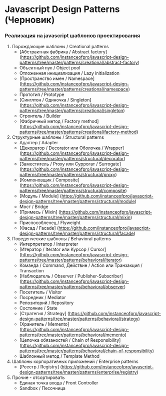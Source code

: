 # Javascript Design Patterns (Черновик)

### Реализация на javascript шаблонов проектирования

1. Порождающие шаблоны / Creational patterns
    + [Абстрактная фабрика / Abstract factory] (https://github.com/instanceofpro/javascript-design-patterns/tree/master/patterns/creational/abstract-factory)
    + Объектный пул / Object pool
    + Отложенная инициализация / Lazy initialization
    + [Пространство имен / Namespace] (https://github.com/instanceofpro/javascript-design-patterns/tree/master/patterns/creational/namespace)
    + Прототип / Prototype
    + [Синглтон / Одиночка / Singleton] (https://github.com/instanceofpro/javascript-design-patterns/tree/master/patterns/creational/singleton)
    + Строитель / Builder
    + [Фабричный метод / Factory method] (https://github.com/instanceofpro/javascript-design-patterns/tree/master/patterns/creational/factory-method)
2. Структурные шаблоны / Structural patterns
    + Адаптер / Adapter
    + [Декоратор / Decorator или Оболочка / Wrapper] (https://github.com/instanceofpro/javascript-design-patterns/tree/master/patterns/structural/decorator)
    + [Заместитель / Proxy или Суррогат / Surrogate] (https://github.com/instanceofpro/javascript-design-patterns/tree/master/patterns/structural/proxy)
    + [Компоновщик / Composite] (https://github.com/instanceofpro/javascript-design-patterns/tree/master/patterns/structural/composite)
    + [Модуль / Module] (https://github.com/instanceofpro/javascript-design-patterns/tree/master/patterns/structural/module)
    + Мост / Bridge
    + [Примесь / Mixin] (https://github.com/instanceofpro/javascript-design-patterns/tree/master/patterns/structural/mixin)
    + Приспособленец / Flyweight
    + [Фасад / Facade] (https://github.com/instanceofpro/javascript-design-patterns/tree/master/patterns/structural/facade)
3. Поведенческие шаблоны / Behavioral patterns
    + Интерпретатор / Interpreter
    + [Итератор / Iterator или Курсор / Cursor] (https://github.com/instanceofpro/javascript-design-patterns/tree/master/patterns/behavioral/iterator)
    + Команда / Command, Действие / Action или Транзакция / Transaction
    + [Наблюдатель / Observer / Publisher-Subscriber] (https://github.com/instanceofpro/javascript-design-patterns/tree/master/patterns/behavioral/observer)
    + Посетитель / Visitor
    + Посредник / Mediator
    + Репозиторий / Repository
    + Состояние / State
    + [Стратегия / Strategy] (https://github.com/instanceofpro/javascript-design-patterns/tree/master/patterns/behavioral/strategy)
    + [Хранитель / Memento] (https://github.com/instanceofpro/javascript-design-patterns/tree/master/patterns/behavioral/memento)
    + [Цепочка обязаностей / Chain of Responsibility] (https://github.com/instanceofpro/javascript-design-patterns/tree/master/patterns/behavioral/chain-of-responsibility)
    + Шаблонный метод / Template Method
4. Шаблоны корпоративных приложений / Enterprise patterns
    + [Реестр / Registry] (https://github.com/instanceofpro/javascript-design-patterns/tree/master/patterns/enterprise/registry)
5. Прочие - отсортировать
    + Единая точка входа / Front Controller
    + Sandbox / Песочница